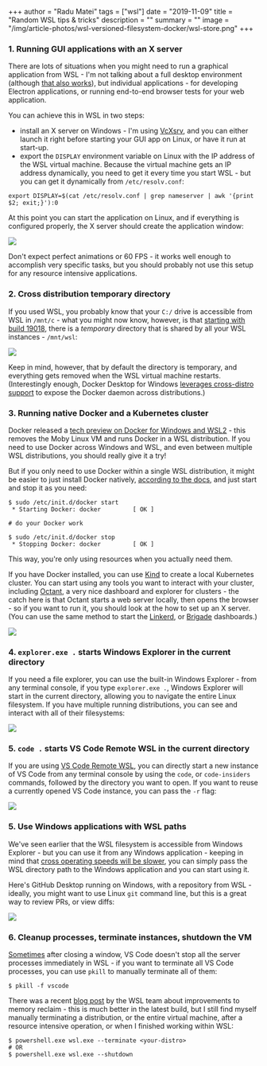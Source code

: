 +++
author = "Radu Matei"
tags = ["wsl"]
date = "2019-11-09"
title = "Random WSL tips & tricks"
description = ""
summary = ""
image = "/img/article-photos/wsl-versioned-filesystem-docker/wsl-store.png"
+++

### 1. Running GUI applications with an X server

There are lots of situations when you might need to run a graphical application from WSL - I'm not talking about a full desktop environment (although [that also works][xfce]), but individual applications - for developing Electron applications, or running end-to-end browser tests for your web application.

You can achieve this in WSL in two steps:

- install an X server on Windows - I'm using [VcXsrv][x], and you can either launch it right before starting your GUI app on Linux, or have it run at start-up.
- export the `DISPLAY` environment variable on Linux with the IP address of the WSL virtual machine. Because the virtual machine gets an IP address dynamically, you need to get it every time you start WSL - but you can get it dynamically from `/etc/resolv.conf`:

```
export DISPLAY=$(cat /etc/resolv.conf | grep nameserver | awk '{print $2; exit;}'):0
```

At this point you can start the application on Linux, and if everything is configured properly, the X server should create the application window:

![](/img/article-photos/random-wsl-tips/gui.gif)

Don't expect perfect animations or 60 FPS - it works well enough to accomplish very specific tasks, but you should probably not use this setup for any resource intensive applications.

### 2. Cross distribution temporary directory

If you used WSL, you probably know that your `C:/` drive is accessible from WSL in `/mnt/c` - what you might now know, however, is that [starting with build 19018][cross], there is a _temporary_ directory that is shared by all your WSL instances - `/mnt/wsl`:

![](/img/article-photos/random-wsl-tips/shared.gif)

Keep in mind, however, that by default the directory is temporary, and everything gets removed when the WSL virtual machine restarts.
(Interestingly enough, Docker Desktop for Windows [leverages cross-distro support][dd] to expose the Docker daemon across distributions.)

### 3. Running native Docker and a Kubernetes cluster

Docker released a [tech preview on Docker for Windows and WSL2][docker-preview] - this removes the Moby Linux VM and runs Docker in a WSL distribution. If you need to use Docker across Windows and WSL, and even between multiple WSL distributions, you should really give it a try!

But if you only need to use Docker within a single WSL distribution, it might be easier to just install Docker natively, [according to the docs][docker-ubuntu], and just start and stop it as you need:

```shell
$ sudo /etc/init.d/docker start
 * Starting Docker: docker         [ OK ]

# do your Docker work

$ sudo /etc/init.d/docker stop
 * Stopping Docker: docker         [ OK ]
```

This way, you're only using resources when you actually need them.

If you have Docker installed, you can use [Kind][kind] to create a local Kubernetes cluster. You can start using any tools you want to interact with your cluster, including [Octant][octant], a very nice dashboard and explorer for clusters - the catch here is that Octant starts a web server locally, then opens the browser - so if you want to run it, you should look at the how to set up an X server.
(You can use the same method to start the [Linkerd][linkerd], or [Brigade][brigade] dashboards.)

![](/img/article-photos/random-wsl-tips/oct.gif)

### 4. `explorer.exe .` starts Windows Explorer in the current directory

If you need a file explorer, you can use the built-in Windows Explorer - from any terminal console, if you type `explorer.exe .`, Windows Explorer will start in the current directory, allowing you to navigate the entire Linux filesystem. If you have multiple running distributions, you can see and interact with all of their filesystems:

![](/img/article-photos/random-wsl-tips/exp2.gif)

### 5. `code .` starts VS Code Remote WSL in the current directory

If you are using [VS Code Remote WSL][remote-wsl], you can directly start a new instance of VS Code from any terminal console by using the `code`, or `code-insiders` commands, followed by the directory you want to open. If you want to reuse a currently opened VS Code instance, you can pass the `-r` flag:

![](/img/article-photos/random-wsl-tips/c.gif)

### 5. Use Windows applications with WSL paths

We've seen earlier that the WSL filesystem is accessible from Windows Explorer - but you can use it from any Windows application - keeping in mind that [cross operating speeds will be slower][speed], you can simply pass the WSL directory path to the Windows application and you can start using it.

Here's GitHub Desktop running on Windows, with a repository from WSL - ideally, you might want to use Linux `git` command line, but this is a great way to review PRs, or view diffs:

![](/img/article-photos/random-wsl-tips/gh.PNG)

### 6. Cleanup processes, terminate instances, shutdown the VM

[Sometimes][code-issue] after closing a window, VS Code doesn't stop all the server processes immediately in WSL - if you want to terminate all VS Code processes, you can use `pkill` to manually terminate all of them:

```shell
$ pkill -f vscode
```

There was a recent [blog post][memory] by the WSL team about improvements to memory reclaim - this is much better in the latest build, but I still find myself manually terminating a distribution, or the entire virtual machine, after a resource intensive operation, or when I finished working within WSL:

```shell
$ powershell.exe wsl.exe --terminate <your-distro>
# OR
$ powershell.exe wsl.exe --shutdown
```

[xfce]: https://github.com/QMonkey/wsl-tutorial
[x]: https://sourceforge.net/projects/vcxsrv/
[cross]: https://docs.microsoft.com/en-us/windows/wsl/release-notes#build-19018
[docker-preview]: https://docs.docker.com/docker-for-windows/wsl-tech-preview/
[dd]: https://engineering.docker.com/2019/10/new-docker-desktop-wsl2-backend/
[docker-ubuntu]: https://docs.docker.com/install/linux/docker-ce/ubuntu/
[kind]: https://kind.sigs.k8s.io/
[octant]: https://github.com/vmware-tanzu/octant
[linkerd]: https://github.com/linkerd/linkerd2
[brigade]: https://github.com/brigadecore/brigade
[remote-wsl]: https://code.visualstudio.com/docs/remote/wsl
[speed]: https://docs.microsoft.com/en-us/windows/wsl/wsl2-ux-changes#cross-os-file-speed-will-be-slower-in-initial-preview-builds
[article]: /blog/wsl-versioned-filesystem-docker/
[memory]: https://devblogs.microsoft.com/commandline/memory-reclaim-in-the-windows-subsystem-for-linux-2/
[code-issue]: https://github.com/microsoft/vscode-remote-release/issues/1244
